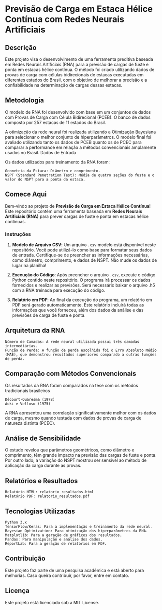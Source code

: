# **Previsão de Carga em Estaca Hélice Contínua com Redes Neurais Artificiais**
## Descrição

Este projeto visa o desenvolvimento de uma ferramenta preditiva baseada em Redes Neurais Artificiais (RNA) para a previsão de cargas de fuste e ponta em estacas hélice contínua. O método foi criado utilizando dados de provas de carga com células bidirecionais de estacas executadas em diferentes estados do Brasil, com o objetivo de melhorar a precisão e a confiabilidade na determinação de cargas dessas estacas.

## Metodologia

O modelo de RNA foi desenvolvido com base em um conjuntos de dados com Provas de Carga com Célula Bidirecional (PCEB). O banco de dados composto por 257 estacas de 11 estados do Brasil.
   
A otimização da rede neural foi realizada utilizando a Otimização Bayesiana para selecionar o melhor conjunto de hiperparâmetros. O modelo final foi avaliado utilizando tanto os dados de PCEB quanto os de PCEC para comparar a performance em relação a métodos convencionais amplamente usados no Brasil.
Dados de Entrada

Os dados utilizados para treinamento da RNA foram:

    Geometria da Estaca: Diâmetro e comprimento.
    NSPT (Standard Penetration Test): Média de quatro seções do fuste e o valor do NSPT para a ponta da estaca.
## Comece Aqui

Bem-vindo ao projeto de **Previsão de Carga em Estaca Hélice Contínua**! Este repositório contém uma ferramenta baseada em **Redes Neurais Artificiais (RNA)** para prever cargas de fuste e ponta em estacas hélice contínuas.

### Instruções

1. **Modelo de Arquivo CSV**: Um arquivo `.csv` modelo está disponível neste repositório. Você pode utilizá-lo como base para formatar seus dados de entrada. Certifique-se de preencher as informações necessárias, como diâmetro, comprimento, e dados de NSPT. Não mude os dados de lugar na planilha!

2. **Execução do Código**: Após preencher o arquivo `.csv`, execute o código Python contido neste repositório. O programa irá processar os dados fornecidos e realizar as previsões. Será necessário baixar o arquivo .h5 com a RNA treinada para execução do código.

3. **Relatório em PDF**: Ao final da execução do programa, um relatório em PDF será gerado automaticamente. Este relatório incluirá todas as informações que você forneceu, além dos dados da análise e das previsões de carga de fuste e ponta.


## Arquitetura da RNA

    Número de Camadas: A rede neural utilizada possui três camadas intermediárias.
    Função de Perda: A função de perda escolhida foi o Erro Absoluto Médio (MAE), que demonstrou resultados superiores comparado a outras funções de perda.

## Comparação com Métodos Convencionais

Os resultados da RNA foram comparados na tese com os métodos tradicionais brasileiros

    Décourt-Quaresma (1978)
    Aoki e Velloso (1975)

A RNA apresentou uma correlação significativamente melhor com os dados de carga, mesmo quando testada com dados de provas de carga de natureza distinta (PCEC).

## Análise de Sensibilidade

O estudo revelou que parâmetros geométricos, como diâmetro e comprimento, têm grande impacto na previsão das cargas de fuste e ponta. Por outro lado, a variação do NSPT mostrou ser sensível ao método de aplicação da carga durante as provas.

## Relatórios e Resultados

    Relatório HTML: relatorio_resultados.html
    Relatório PDF: relatorio_resultados.pdf

## Tecnologias Utilizadas

    Python 3.x
    TensorFlow/Keras: Para a implementação e treinamento da rede neural.
    Bayesian Optimization: Para otimização dos hiperparâmetros da RNA.
    Matplotlib: Para a geração de gráficos dos resultados.
    Pandas: Para manipulação e análise dos dados.
    ReportLab: Para a geração de relatórios em PDF.

## Contribuição

Este projeto faz parte de uma pesquisa acadêmica e está aberto para melhorias. Caso queira contribuir, por favor, entre em contato.

## Licença
Este projeto está licenciado sob a MIT License.
